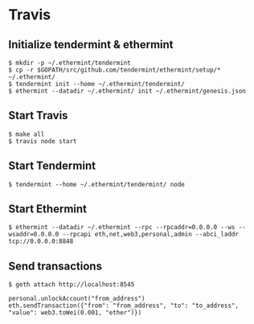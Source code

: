 # Travis

## Initialize tendermint & ethermint

```
$ mkdir -p ~/.ethermint/tendermint
$ cp -r $GOPATH/src/github.com/tendermint/ethermint/setup/* ~/.ethermint/
$ tendermint init --home ~/.ethermint/tendermint/
$ ethermint --datadir ~/.ethermint/ init ~/.ethermint/genesis.json
```


## Start Travis
```
$ make all
$ travis node start
```

## Start Tendermint
```
$ tendermint --home ~/.ethermint/tendermint/ node 
```

## Start Ethermint
```
$ ethermint --datadir ~/.ethermint --rpc --rpcaddr=0.0.0.0 --ws --wsaddr=0.0.0.0 --rpcapi eth,net,web3,personal,admin --abci_laddr tcp://0.0.0.0:8848
```

## Send transactions

```
$ geth attach http://localhost:8545
```

```
personal.unlockAccount("from_address")
eth.sendTransaction({"from": "from_address", "to": "to_address", "value": web3.toWei(0.001, "ether")})
```

